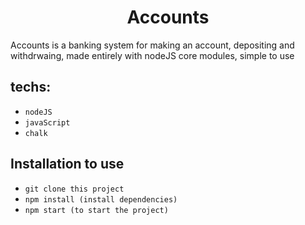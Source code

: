 <h1 align=center> Accounts </h1>

<p> Accounts is a banking system for making an account, depositing and withdrwaing, made entirely with nodeJS core modules, simple to use </p>

<h2> techs: </h2>

- `nodeJS`
- `javaScript`
- `chalk`

## Installation to use 
- `git clone this project`
- `npm install (install dependencies)`
- `npm start (to start the project)`